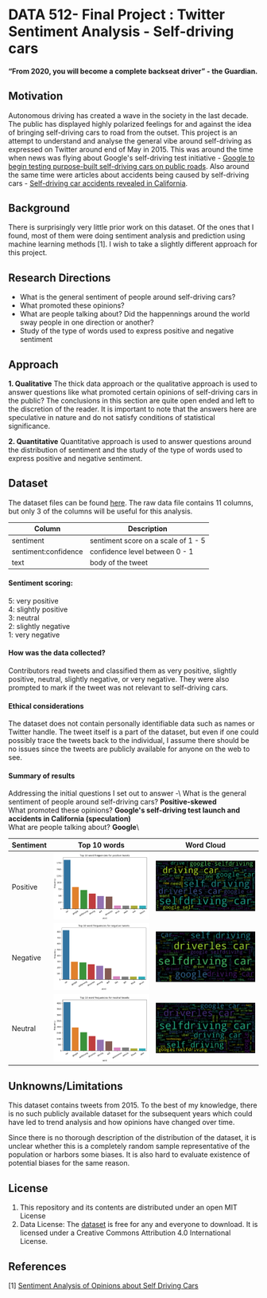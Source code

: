 # DATA 512- Final Project : Twitter Sentiment Analysis - Self-driving cars


#### “From 2020, you will become a complete backseat driver”  - the Guardian. 

## Motivation
Autonomous driving has created a wave in the society in the last decade. The public has displayed highly polarized feelings for and 
against the idea of bringing self-driving cars to road from the outset. This project is an attempt to understand and analyse the general vibe around self-driving 
as expressed on Twitter around end of May in 2015. This was around the time when news was flying about Google's self-driving test initiative - 
[Google to begin testing purpose-built self-driving cars on public roads](https://www.theguardian.com/technology/2015/may/15/google-testing-purpose-built-self-driving-cars-public-roads).
Also around the same time were articles about accidents being caused by self-driving cars - [Self-driving car accidents revealed in California](https://www.bbc.com/news/technology-32691887).

## Background
There is surprisingly very little prior work on this dataset. Of the ones that I found, most of them were doing sentiment analysis and prediction using machine learning methods [1]. I wish to take a slightly different approach for this project.

## Research Directions
- What is the general sentiment of people around self-driving cars?
- What promoted these opinions? 
- What are people talking about? Did the happennings around the world sway people in one direction or another? 
- Study of the type of words used to express positive and negative sentiment

## Approach 
**1. Qualitative**
The thick data approach or the qualitative approach is used to answer questions like what promoted certain opinions 
of self-driving cars in the public? The conclusions in this section are quite open ended and left to the discretion of the reader. 
It is important to note that the answers here are speculative in nature and do not satisfy conditions of statistical significance. 

**2. Quantitative**
Quantitative approach is used to answer questions around the distribution of sentiment and the study of the type of 
words used to express positive and negative sentiment. 

## Dataset 
The dataset files can be found [here](https://www.figure-eight.com/data-for-everyone/).
The raw data file contains 11 columns, but only 3 of the columns will be useful for this analysis. 

| Column | Description |
|--------|-------------|
| sentiment | sentiment score on a scale of 1 - 5 |
| sentiment:confidence | confidence level between 0 - 1 |
| text | body of the tweet |

#### Sentiment scoring: 
  5: very positive <br />
  4: slightly positive <br />
  3: neutral <br />
  2: slightly negative <br />
  1: very negative <br />

#### How was the data collected?  
Contributors read tweets and classified them as very positive, slightly positive, neutral, slightly negative, or very negative. They were also prompted to mark if the tweet was not relevant to self-driving cars.

#### Ethical considerations
The dataset does not contain personally identifiable data such as names or Twitter handle. The tweet itself is a part of the dataset, but even if one could possibly trace the tweets back to the individual, I assume there should be no issues since the tweets are publicly available for anyone on the web to see. 

#### Summary of results
Addressing the initial questions I set out to answer -\ 
What is the general sentiment of people around self-driving cars? **Positive-skewed**\
What promoted these opinions? **Google's self-driving test launch and accidents in California (speculation)**\
What are people talking about? **Google**\

| Sentiment              | Top 10 words | Word Cloud |  
|--------------------|---------------|---------------|  
|Positive |![Positive](output/positive.png) | ![Positive](output/positive_wc.png)|  
|Negative  |![Negative](output/negative.png) | ![Negative](output/negative_wc.png)|
|Neutral   |![Neutral](output/neutral.png) | ![Neutral](output/neutral_wc.png)|



## Unknowns/Limitations
This dataset contains tweets from 2015. To the best of my knowledge, there is no such publicly available dataset for the subsequent 
years which could have led to trend analysis and how opinions have changed over time.  

Since there is no thorough description of the distribution of the dataset, it is unclear whether this is a completely 
random sample representative of the population or harbors some biases. It is also hard to evaluate existence of potential biases 
for the same reason. 

## License
1. This repository and its contents are distributed under an open MIT License
2. Data License:  The [dataset](https://www.figure-eight.com/data-for-everyone/) is free for any and everyone to download. 
It is licensed under a Creative Commons Attribution 4.0 International License. 

## References
[1] [Sentiment Analysis of Opinions about Self Driving Cars](http://www.scsug.org/wp-content/uploads/2016/11/Sentiment-Analysis-about-SelfDrivingCars_NKawitkar_SDeshpande_OSUMSBA.pdf)
